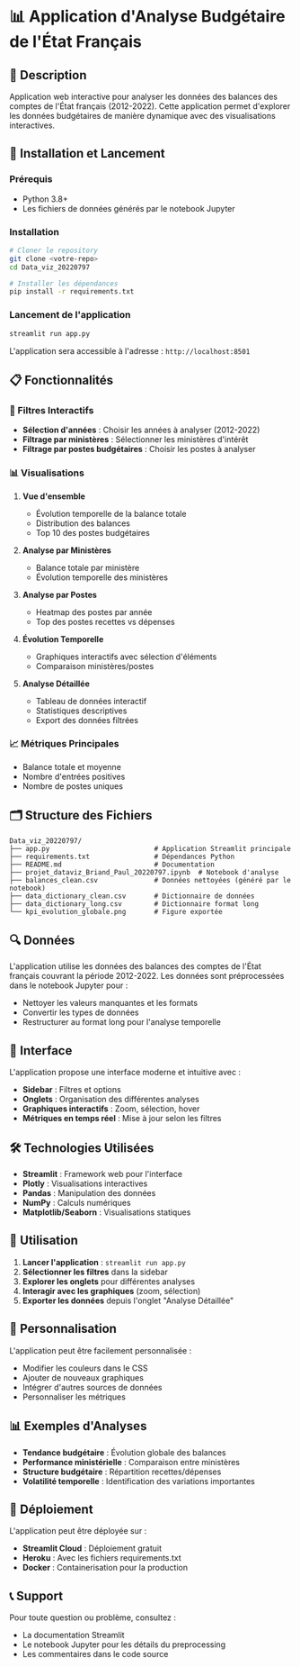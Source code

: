 # 📊 Application d'Analyse Budgétaire de l'État Français

## 🎯 Description
Application web interactive pour analyser les données des balances des comptes de l'État français (2012-2022). Cette application permet d'explorer les données budgétaires de manière dynamique avec des visualisations interactives.

## 🚀 Installation et Lancement

### Prérequis
- Python 3.8+
- Les fichiers de données générés par le notebook Jupyter

### Installation
```bash
# Cloner le repository
git clone <votre-repo>
cd Data_viz_20220797

# Installer les dépendances
pip install -r requirements.txt
```

### Lancement de l'application
```bash
streamlit run app.py
```

L'application sera accessible à l'adresse : `http://localhost:8501`

## 📋 Fonctionnalités

### 🔧 Filtres Interactifs
- **Sélection d'années** : Choisir les années à analyser (2012-2022)
- **Filtrage par ministères** : Sélectionner les ministères d'intérêt
- **Filtrage par postes budgétaires** : Choisir les postes à analyser

### 📊 Visualisations
1. **Vue d'ensemble**
   - Évolution temporelle de la balance totale
   - Distribution des balances
   - Top 10 des postes budgétaires

2. **Analyse par Ministères**
   - Balance totale par ministère
   - Évolution temporelle des ministères

3. **Analyse par Postes**
   - Heatmap des postes par année
   - Top des postes recettes vs dépenses

4. **Évolution Temporelle**
   - Graphiques interactifs avec sélection d'éléments
   - Comparaison ministères/postes

5. **Analyse Détaillée**
   - Tableau de données interactif
   - Statistiques descriptives
   - Export des données filtrées

### 📈 Métriques Principales
- Balance totale et moyenne
- Nombre d'entrées positives
- Nombre de postes uniques

## 🗂️ Structure des Fichiers

```
Data_viz_20220797/
├── app.py                          # Application Streamlit principale
├── requirements.txt                # Dépendances Python
├── README.md                       # Documentation
├── projet_dataviz_Briand_Paul_20220797.ipynb  # Notebook d'analyse
├── balances_clean.csv              # Données nettoyées (généré par le notebook)
├── data_dictionary_clean.csv       # Dictionnaire de données
├── data_dictionary_long.csv        # Dictionnaire format long
└── kpi_evolution_globale.png       # Figure exportée
```

## 🔍 Données

L'application utilise les données des balances des comptes de l'État français couvrant la période 2012-2022. Les données sont préprocessées dans le notebook Jupyter pour :

- Nettoyer les valeurs manquantes et les formats
- Convertir les types de données
- Restructurer au format long pour l'analyse temporelle

## 🎨 Interface

L'application propose une interface moderne et intuitive avec :
- **Sidebar** : Filtres et options
- **Onglets** : Organisation des différentes analyses
- **Graphiques interactifs** : Zoom, sélection, hover
- **Métriques en temps réel** : Mise à jour selon les filtres

## 🛠️ Technologies Utilisées

- **Streamlit** : Framework web pour l'interface
- **Plotly** : Visualisations interactives
- **Pandas** : Manipulation des données
- **NumPy** : Calculs numériques
- **Matplotlib/Seaborn** : Visualisations statiques

## 📝 Utilisation

1. **Lancer l'application** : `streamlit run app.py`
2. **Sélectionner les filtres** dans la sidebar
3. **Explorer les onglets** pour différentes analyses
4. **Interagir avec les graphiques** (zoom, sélection)
5. **Exporter les données** depuis l'onglet "Analyse Détaillée"

## 🔧 Personnalisation

L'application peut être facilement personnalisée :
- Modifier les couleurs dans le CSS
- Ajouter de nouveaux graphiques
- Intégrer d'autres sources de données
- Personnaliser les métriques

## 📊 Exemples d'Analyses

- **Tendance budgétaire** : Évolution globale des balances
- **Performance ministérielle** : Comparaison entre ministères
- **Structure budgétaire** : Répartition recettes/dépenses
- **Volatilité temporelle** : Identification des variations importantes

## 🚀 Déploiement

L'application peut être déployée sur :
- **Streamlit Cloud** : Déploiement gratuit
- **Heroku** : Avec les fichiers requirements.txt
- **Docker** : Containerisation pour la production

## 📞 Support

Pour toute question ou problème, consultez :
- La documentation Streamlit
- Le notebook Jupyter pour les détails du preprocessing
- Les commentaires dans le code source
